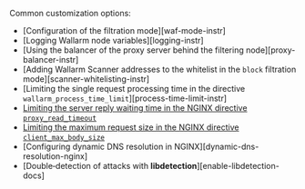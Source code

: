 Common customization options:

* [Configuration of the filtration mode][waf-mode-instr]
* [Logging Wallarm node variables][logging-instr]
* [Using the balancer of the proxy server behind the filtering node][proxy-balancer-instr]
* [Adding Wallarm Scanner addresses to the whitelist in the `block` filtration mode][scanner-whitelisting-instr]
* [Limiting the single request processing time in the directive `wallarm_process_time_limit`][process-time-limit-instr]
* [Limiting the server reply waiting time in the NGINX directive `proxy_read_timeout`](https://nginx.org/en/docs/http/ngx_http_proxy_module.html#proxy_read_timeout)
* [Limiting the maximum request size in the NGINX directive `client_max_body_size`](https://nginx.org/en/docs/http/ngx_http_core_module.html#client_max_body_size)
* [Configuring dynamic DNS resolution in NGINX][dynamic-dns-resolution-nginx]
* [Double‑detection of attacks with **libdetection**][enable-libdetection-docs]
